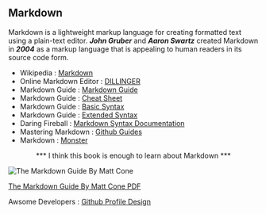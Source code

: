 **Markdown**
---

Markdown is a lightweight markup language for creating formatted text using a plain-text editor. ***John Gruber*** and ***Aaron Swartz*** created Markdown in ***2004*** as a markup language that is appealing to human readers in its source code form.

- Wikipedia : [Markdown](https://en.wikipedia.org/wiki/Markdown)
- Online Markdown Editor : [DILLINGER](https://dillinger.io/)
- Markdown Guide : [Markdown Guide](https://www.markdownguide.org/)
- Markdown Guide : [Cheat Sheet](https://www.markdownguide.org/cheat-sheet/ "Cheat Sheet Markdown Guide")
- Markdown Guide : [Basic Syntax](https://www.markdownguide.org/basic-syntax/)
- Markdown Guide : [Extended Syntax](https://www.markdownguide.org/extended-syntax/)
- Daring Fireball : [Markdown Syntax Documentation](https://daringfireball.net/projects/markdown/syntax)
- Mastering Markdown : [Github Guides](https://guides.github.com/features/mastering-markdown/)
- Markdown : [Monster](https://markdownmonster.west-wind.com/)

<p align=center>
  *** I think this book is enough to learn about Markdown ***
</p>

![The Markdown Guide By Matt Cone](https://d33wubrfki0l68.cloudfront.net/cb41dd8e38b0543a305f9c56db89b46caa802263/25192/assets/images/book-cover.jpg)

[The Markdown Guide By Matt Cone PDF ](https://github.com/Mynuddin-dev/Markdown/blob/main/Markdown%20by%20Matt%20cone.pdf)


Awsome Developers : [Github Profile Design](https://github.com/coderjojo/creative-profile-readme)
